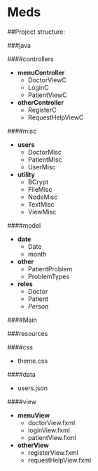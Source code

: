 # Meds

##Project structure:

 ###java

####controllers
- **menuController**
    - DoctorViewC
    - LoginC
    - PatientViewC
- **otherController**
    - RegisterC
    - RequestHelpViewC
    
####misc
- **users**
    - DoctorMisc
    - PatientMisc
    - UserMisc
- **utility**
    - BCrypt
    - FileMisc
    - NodeMisc
    - TextMisc
    - ViewMisc
    
####model
- **date**
    - Date
    - month
- **other**
    - PatientProblem
    - ProblemTypes
- **roles**
    - Doctor
    - Patient
    - *Person*
    
####Main

###resources

####css
- theme.css

####data
- users.json

####view
- **menuView**
    - doctorView.fxml
    - loginView.fxml
    - patientView.fxml
- **otherView**
    - registerView.fxml
    - requestHelpView.fxml